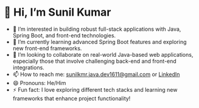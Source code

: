# 👋 Hi, I’m Sunil Kumar

- 👀 I’m interested in building robust full-stack applications with Java, Spring Boot, and front-end technologies.
- 🌱 I’m currently learning advanced Spring Boot features and exploring new front-end frameworks.
- 💞️ I’m looking to collaborate on real-world Java-based web applications, especially those that involve challenging back-end and front-end integrations.
- 📫 How to reach me: [sunilkmr.java.dev1611@gmail.com](mailto:sunilkmr.java.dev1611@gmail.com) or [LinkedIn](https://www.linkedin.com/in/sunil-kumar-a99ba5238/)
- 😄 Pronouns: He/Him
- ⚡ Fun fact: I love exploring different tech stacks and learning new frameworks that enhance project functionality!
